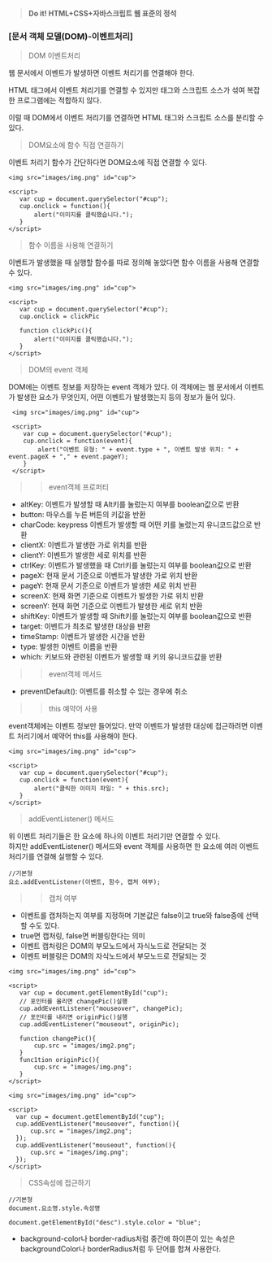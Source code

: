 > #### Do it! HTML+CSS+자바스크립트 웹 표준의 정석
 ### [문서 객체 모델(DOM)-이벤트처리]
 > DOM 이벤트처리

 웹 문서에서 이벤트가 발생하면 이벤트 처리기를 연결해야 한다.

 HTML 태그에서 이벤트 처리기를 연결할 수 있지만 태그와 스크립트 소스가 섞여 복잡한 프로그램에는 적합하지 않다.

 이럴 때 DOM에서 이벤트 처리기를 연결하면 HTML 태그와 스크립트 소스를 분리할 수 있다.

 > DOM요소에 함수 직접 연결하기
 
 이벤트 처리기 함수가 간단하다면 DOM요소에 직접 연결할 수 있다.
 
 ```
 <img src="images/img.png" id="cup">
 
 <script>
    var cup = document.querySelector("#cup");
    cup.onclick = function(){
        alert("이미지를 클릭했습니다.");
    }
 </script>
 ```

 > 함수 이름을 사용해 연결하기
 
 이벤트가 발생했을 때 실행할 함수를 따로 정의해 놓았다면 함수 이름을 사용해 연결할 수 있다.
 
 ```
 <img src="images/img.png" id="cup">
 
 <script>
    var cup = document.querySelector("#cup");
    cup.onclick = clickPic
    
    function clickPic(){
        alert("이미지를 클릭했습니다.");
    }
 </script>
 ```

 > DOM의 event 객체

 DOM에는 이벤트 정보를 저장하는 event 객체가 있다. 이 객체에는 웹 문서에서 이벤트가 발생한 요소가 무엇인지, 어떤 이벤트가 발생했는지 등의 정보가 들어 있다.

```
 <img src="images/img.png" id="cup">
 
 <script>
    var cup = document.querySelector("#cup");
    cup.onclick = function(event){
        alert("이벤트 유형: " + event.type + ", 이벤트 발생 위치: " + event.pageX + "," + event.pageY);
    }
 </script>
 ```

 >> event객체 프로퍼티
 - altKey: 이벤트가 발생할 때 Alt키를 눌렀는지 여부를 boolean값으로 반환
 - button: 마우스를 누른 버튼의 키값을 반환
 - charCode: keypress 이벤트가 발생할 때 어떤 키를 눌렀는지 유니코드값으로 반환
 - clientX: 이벤트가 발생한 가로 위치를 반환
 - clientY: 이벤트가 발생한 세로 위치를 반환
 - ctrlKey: 이벤트가 발생했을 때 Ctrl키를 눌렀는지 여부를 boolean값으로 반환
 - pageX: 현재 문서 기준으로 이벤트가 발생한 가로 위치 반환
 - pageY: 현재 문서 기준으로 이벤트가 발생한 세로 위치 반환
 - screenX: 현재 화면 기준으로 이벤트가 발생한 가로 위치 반환 
 - screenY: 현재 화면 기준으로 이벤트가 발생한 세로 위치 반환 
 - shiftKey: 이벤트가 발생할 때 Shift키를 눌렀는지 여부를 boolean값으로 반환 
 - target: 이벤트가 최초로 발생한 대상을 반환
 - timeStamp: 이벤트가 발생한 시간을 반환
 - type: 발생한 이벤트 이름을 반환
 - which: 키보드와 관련된 이벤트가 발생할 때 키의 유니코드값을 반환

 >> event객체 메서드
 - preventDefault(): 이벤트를 취소할 수 있는 경우에 취소


 >> this 예약어 사용 
 
 event객체에는 이벤트 정보만 들어있다. 만약 이벤트가 발생한 대상에 접근하려면 이벤트 처리기에서 예약어 this를 사용해야 한다.

 ```
 <img src="images/img.png" id="cup">
 
 <script>
    var cup = document.querySelector("#cup");
    cup.onclick = function(event){
        alert("클릭한 이미지 파일: " + this.src);
    }
 </script>
 ```

 > addEventListener() 메서드

 위 이벤트 처리기들은 한 요소에 하나의 이벤트 처리기만 연결할 수 있다.  
 하지만 addEventListener() 메서드와 event 객체를 사용하면 한 요소에 여러 이벤트 처리기를 연결해 실행할 수 있다.
 ```
 //기본형
 요소.addEventListener(이벤트, 함수, 캡처 여부);
 ```
 >> 캡처 여부
 - 이벤트를 캡처하는지 여부를 지정하며 기본값은 false이고 true와 false중에 선택할 수도 있다.
 - true면 캡처링, false면 버블링한다는 의미
 - 이벤트 캡처링은 DOM의 부모노드에서 자식노드로 전달되는 것
 - 이벤트 버블링은 DOM의 자식노드에서 부모노드로 전달되는 것

 ```
 <img src="images/img.png" id="cup">
 
 <script>
    var cup = document.getElementById("cup"); 
    // 포인터를 올리면 changePic()실행
    cup.addEventListener("mouseover", changePic);
    // 포인터를 내리면 originPic()실행
    cup.addEventListener("mouseout", originPic); 

    function changePic(){
        cup.src = "images/img2.png";
    }
    func1tion originPic(){
        cup.src = "images/img.png";
    }
 </script>
 ```

  ```
 <img src="images/img.png" id="cup">
 
 <script>
    var cup = document.getElementById("cup"); 
    cup.addEventListener("mouseover", function(){
        cup.src = "images/img2.png";
    });
    cup.addEventListener("mouseout", function(){
        cup.src = "images/img.png";
    }); 
 </script>
 ```


 > CSS속성에 접근하기

 ```
 //기본형
 document.요소명.style.속성명

 document.getElementById("desc").style.color = "blue";
 ```
 - background-color나 border-radius처럼 중간에 하이픈이 있는 속성은 backgroundColor나 borderRadius처럼 두 단어를 합쳐 사용한다.